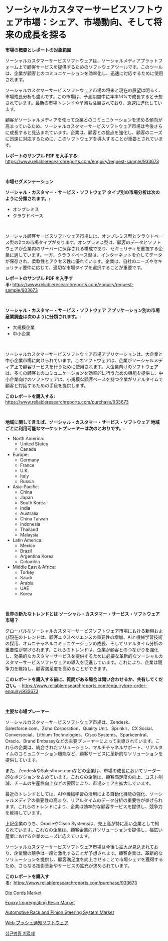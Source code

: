 <p><h1>ソーシャルカスタマーサービスソフトウェア市場：シェア、市場動向、そして将来の成長を探る</h1></p><p><strong>市場の概要とレポートの対象範囲</strong></p>
<p><p>ソーシャルカスタマーサービスソフトウェアは、ソーシャルメディアプラットフォーム上で顧客サービスを提供するためのソフトウェアツールです。このツールは、企業が顧客とのコミュニケーションを効率化し、迅速に対応するために使用されます。</p><p>ソーシャルカスタマーサービスソフトウェア市場の将来と現在の展望は明るく、市場成長分析も盛んです。この市場は、予測期間中に年率13%で成長すると予想されています。最新の市場トレンドや予測も注目されており、急速に進化しています。</p><p>顧客がソーシャルメディアを使って企業とのコミュニケーションを求める傾向が高まっているため、ソーシャルカスタマーサービスソフトウェア市場は今後さらに成長すると見込まれています。企業は、顧客との接点を強化し、顧客のニーズに迅速に対応するために、このソフトウェアを導入することが重要とされています。</p></p>
<p><strong>レポートのサンプル PDF を入手する:</strong> <a href="https://www.reliableresearchreports.com/enquiry/request-sample/933673">https://www.reliableresearchreports.com/enquiry/request-sample/933673</a></p>
<p>&nbsp;</p>
<p><strong>市場セグメンテーション</strong></p>
<p><strong>ソーシャル・カスタマー・サービス・ソフトウェア タイプ別の市場分析は次のように分類されます。:</strong></p>
<p><ul><li>オンプレミス</li><li>クラウドベース</li></ul></p>
<p>&nbsp;</p>
<p><p>ソーシャル顧客サービスソフトウェア市場には、オンプレミス型とクラウドベース型の2つの市場タイプがあります。オンプレミス型は、顧客のデータとソフトウェアが企業内のサーバーに保存される構成であり、セキュリティを重視する企業に適しています。一方、クラウドベース型は、インターネットを介してデータが保存され、柔軟性とアクセス性に優れています。企業は、自社のニーズやセキュリティ要件に応じて、適切な市場タイプを選択することが重要です。</p></p>
<p><strong>レポートのサンプル PDF を入手する:</strong>&nbsp;<a href="https://www.reliableresearchreports.com/enquiry/request-sample/933673">https://www.reliableresearchreports.com/enquiry/request-sample/933673</a></p>
<p>&nbsp;</p>
<p><strong> ソーシャル・カスタマー・サービス・ソフトウェア アプリケーション別の市場産業調査は次のように分類されます。:</strong></p>
<p><ul><li>大規模企業</li><li>中小企業</li></ul></p>
<p>&nbsp;</p>
<p><p>ソーシャルカスタマーサービスソフトウェア市場アプリケーションは、大企業と中小企業市場に向けられています。このソフトウェアは、企業がソーシャルメディア上で顧客サービスを行うために使用されます。大企業向けのソフトウェアは、多くの顧客とのコミュニケーションを効率的に行うための機能を提供し、中小企業向けのソフトウェアは、小規模な顧客ベースを持つ企業がリアルタイムで顧客と対話するための手段を提供します。</p></p>
<p><strong>このレポートを購入する:</strong>&nbsp; <a href="https://www.reliableresearchreports.com/purchase/933673">https://www.reliableresearchreports.com/purchase/933673</a></p>
<p>&nbsp;</p>
<p><strong>地域に関して言えば、ソーシャル・カスタマー・サービス・ソフトウェア 地域ごとに利用可能なマーケットプレーヤーは次のとおりです。:</strong></p>
<p><ul>
    <li>
        North America:
        <ul>
            <li>United States</li>
            <li>Canada</li>
        </ul>
    </li>
    <li>
        Europe:
        <ul>
            <li>Germany</li>
            <li>France</li>
            <li>U.K.</li>
            <li>Italy</li>
            <li>Russia</li>
        </ul>
    </li>
    <li>
        Asia-Pacific:
        <ul>
            <li>China</li>
            <li>Japan</li>
            <li>South Korea</li>
            <li>India</li>
            <li>Australia</li>
            <li>China Taiwan</li>
            <li>Indonesia</li>
            <li>Thailand</li>
            <li>Malaysia</li>
        </ul>
    </li>
    <li>
        Latin America:
        <ul>
            <li>Mexico</li>
            <li>Brazil</li>
            <li>Argentina Korea</li>
            <li>Colombia</li>
        </ul>
    </li>
    <li>
        Middle East & Africa:
        <ul>
            <li>Turkey</li>
            <li>Saudi</li>
            <li>Arabia</li>
            <li>UAE</li>
            <li>Korea</li>
        </ul>
    </li>
    </ul></p>
<p>&nbsp;</p>
<p><strong>世界の新たなトレンドとは ソーシャル・カスタマー・サービス・ソフトウェア 市場？</strong></p>
<p><p>グローバルなソーシャルカスタマーサービスソフトウェア市場における新興および現在のトレンドは、顧客エクスペリエンスの重要性の増加、AIと機械学習技術の採用、オムニチャネルコミュニケーションの成長、そしてリアルタイム分析の重要性が挙げられます。これらのトレンドは、企業が顧客とのつながりを強化し、効果的なカスタマーサービスを提供するために必要な革新的なソーシャルカスタマーサービスソフトウェアの導入を促進しています。これにより、企業は競争力を維持し、顧客満足度を高めることができます。</p></p>
<p><strong>このレポートを購入する前に、質問がある場合は問い合わせるか、共有してください。</strong>- <a href="https://www.reliableresearchreports.com/enquiry/pre-order-enquiry/933673">https://www.reliableresearchreports.com/enquiry/pre-order-enquiry/933673</a></p>
<p>&nbsp;</p>
<p><strong>主要な市場プレーヤー</strong></p>
<p><p>ソーシャルカスタマーサービスソフトウェア市場は、Zendesk、Salesforce.com、Zoho Corporation、Quality Unit、Sprinklr、CX Social、Conversocial、Lithium Technologies、Cisco Systems、Sparkcentral、Oracle、Brand Embassyなどの主要プレーヤーによって主導されています。これらの企業は、統合されたソリューション、マルチチャネルサポート、リアルタイムのコミュニケーション機能など、顧客サービスに革新的なソリューションを提供しています。</p><p>また、ZendeskやSalesforce.comなどの企業は、市場の成長においてリーダー的なポジションを占めています。これらの企業は、顧客満足度の向上、コスト削減、チームの生産性向上などの要因により、市場シェアを拡大しています。</p><p>最近のトレンドとしては、AIや機械学習の活用による自動化機能の強化、ソーシャルメディアの重要性の高まり、リアルタイムのデータ分析の重要性が挙げられます。これらのトレンドにより、企業は効率的な顧客サービスを提供し、競争力を維持しています。</p><p>上記企業のうち、OracleやCisco Systemsは、売上高が特に高い企業として知られています。これらの企業は、顧客企業向けソリューションを提供し、幅広い産業における企業のニーズに応えています。</p><p>ソーシャルカスタマーサービスソフトウェア市場は今後も拡大が見込まれており、企業間の競争は一段と激化することが予想されます。顧客企業は、革新的なソリューションを提供し、顧客満足度を向上させることで市場シェアを獲得するため、さらなる技術革新やサービスの拡充が求められています。</p></p>
<p><strong>このレポートを購入する:</strong>&nbsp;&nbsp;<a href="https://www.reliableresearchreports.com/purchase/933673">https://www.reliableresearchreports.com/purchase/933673</a></p>
<p><p><a href="https://military-diascia-e68.notion.site/Global-Dip-Cords-Market-by-Types-Applications-and-Major-Players-with-Regional-Growth-Rate-Analysi-86192ee1f6a24be9b312522b876e7f26">Dip Cords Market</a></p><p><a href="https://issuu.com/reportprime-2/docs/epoxy-impregnating-resin-market-size-2030.pptx">Epoxy Impregnating Resin Market</a></p><p><a href="https://view.publitas.com/reportprime-1/automotive-rack-and-pinion-steering-system-market-share-market-new-trends-analysis-report-by-type-by-application-by-end-use-by-region-and-segment-forecasts-2024-2031/">Automotive Rack and Pinion Steering System Market</a></p><p><a href="https://github.com/sghwr779811674/Market-Research-Report-List-1/blob/main/4330668184027.md">Web プッシュ通知ソフトウェア</a></p><p><a href="https://github.com/vdhdwjyp90142/Market-Research-Report-List-1/blob/main/8255700183992.md">심근병증 치료제</a></p></p>